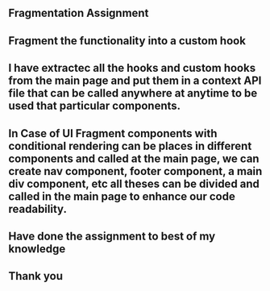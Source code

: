 ## Fragmentation Assignment

## Fragment the functionality into a custom hook

## I have extractec all the hooks and custom hooks from the main page and put them in a context API file that can be called anywhere at anytime to be used that particular components.

## In Case of UI Fragment components with conditional rendering can be places in different components and called at the main page, we can create nav component, footer component, a main div component, etc all theses can be divided and called in the main page to enhance our code readability.

## Have done the assignment to best of my knowledge

## Thank you

